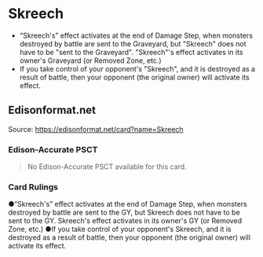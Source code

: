 # Skreech

*   “Skreech's” effect activates at the end of Damage Step, when monsters destroyed by battle are sent to the Graveyard, but "Skreech" does not have to be "sent to the Graveyard". "Skreech"'s effect activates in its owner's Graveyard (or Removed Zone, etc.)
*   If you take control of your opponent's "Skreech", and it is destroyed as a result of battle, then your opponent (the original owner) will activate its effect.

## Edisonformat.net

Source: https://edisonformat.net/card?name=Skreech

### Edison-Accurate PSCT

> No Edison-Accurate PSCT available for this card.

### Card Rulings

●“Skreech's” effect activates at the end of Damage Step, when monsters destroyed by battle are sent to the GY, but Skreech does not have to be sent to the GY. Skreech's effect activates in its owner's GY (or Removed Zone, etc.)
●If you take control of your opponent's Skreech, and it is destroyed as a result of battle, then your opponent (the original owner) will activate its effect.
            